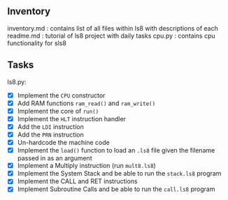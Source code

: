 ## Inventory

inventory.md : contains list of all files within ls8 with descriptions of each
readme.md : tutorial of ls8 project with daily tasks
cpu.py : contains cpu functionality for sls8

## Tasks

ls8.py:
- [x] Implement the `CPU` constructor
- [x] Add RAM functions `ram_read()` and `ram_write()`
- [x] Implement the core of `run()`
- [x] Implement the `HLT` instruction handler
- [x] Add the `LDI` instruction
- [x] Add the `PRN` instruction
- [x] Un-hardcode the machine code
- [x] Implement the `load()` function to load an `.ls8` file given the filename
      passed in as an argument
- [x] Implement a Multiply instruction (run `mult8.ls8`)
- [x] Implement the System Stack and be able to run the `stack.ls8` program
- [x] Implement the CALL and RET instructions
- [x] Implement Subroutine Calls and be able to run the `call.ls8` program